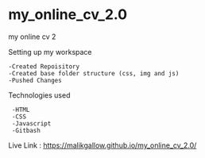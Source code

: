 # my_online_cv_2.0
my online cv 2

Setting up my workspace

    -Created Repoisitory
    -Created base folder structure (css, img and js)
    -Pushed Changes

Technologies used
     
     -HTML
     -CSS
     -Javascript
     -Gitbash

Live Link : https://malikgallow.github.io/my_online_cv_2.0/
 

